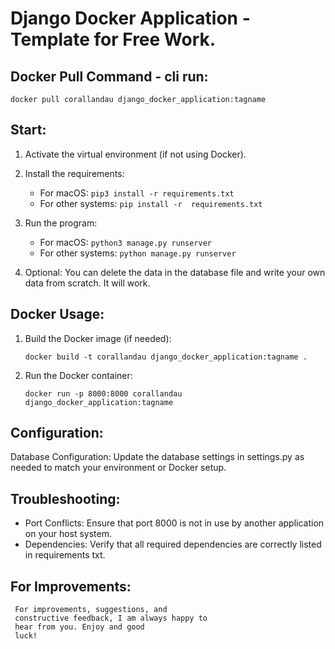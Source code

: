# Django Docker Application - Template for Free Work.

## Docker Pull Command - cli run:

`docker pull corallandau django_docker_application:tagname`  

## Start:

1. Activate the virtual environment (if not using 
Docker).

2. Install the requirements:
   - For macOS: `pip3 install -r requirements.txt`
   - For other systems: `pip install -r 
   requirements.txt`

3. Run the program:
   - For macOS: `python3 manage.py runserver`
   - For other systems: `python manage.py runserver`

4. Optional: You can delete the data in the 
database file and 
write your own data from scratch. 
It will work.

## Docker Usage:
1. Build the Docker image (if needed):

    `docker build -t corallandau django_docker_application:tagname .`

2. Run the Docker container: 

    `docker run -p 8000:8000 corallandau django_docker_application:tagname`

## Configuration:
Database Configuration: Update the database 
settings in settings.py as 
needed to match your environment or Docker setup.

## Troubleshooting:
- Port Conflicts: Ensure that port 8000 is not in 
use by another application on your host system.
- Dependencies: Verify that all required 
dependencies are correctly listed in requirements
txt.

## For Improvements:
     For improvements, suggestions, and 
     constructive feedback, I am always happy to 
     hear from you. Enjoy and good 
     luck!
